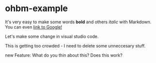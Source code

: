 # ohbm-example
It's very easy to make some words **bold** and others *italic* with Markdown. You can even [link to Google!](http://google.com)

Let's make some change in visual studio code.

This is getting too crowded - I need to delete some unneccesary stuff.

new Feature: What do you thin about this? Does this work?